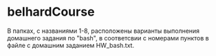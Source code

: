 # belhardCourse
В папках, с названиями 1-8, расположены варианты выполнения домашнего задания по "bash", в соответсвии с номерами пунктов в файле с домашним заданием HW_bash.txt. 

